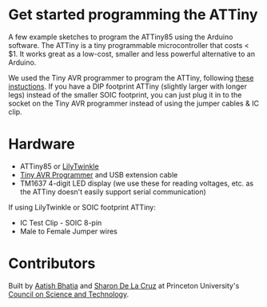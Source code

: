 # Get started programming the ATTiny

A few example sketches to program the ATTiny85 using the Arduino software. The ATTiny is a tiny programmable microcontroller that costs < $1. It works great as a low-cost, smaller and less powerful alternative to an Arduino.

We used the Tiny AVR programmer to program the ATTiny, following [these instuctions](https://learn.sparkfun.com/tutorials/re-programming-the-lilytiny--lilytwinkle). If you have a DIP footprint ATTiny (slightly larger with longer legs) instead of the smaller SOIC footprint, you can just plug it in to the socket on the Tiny AVR programmer instead of using the jumper cables & IC clip.

# Hardware

- ATTiny85 or [LilyTwinkle](https://www.sparkfun.com/products/11364)
- [Tiny AVR Programmer](https://www.sparkfun.com/products/11801) and USB extension cable
- TM1637 4-digit LED display (we use these for reading voltages, etc. as the ATTiny doesn't easily support serial communication)

If using LilyTwinkle or SOIC footprint ATTiny:
- IC Test Clip - SOIC 8-pin
- Male to Female Jumper wires

# Contributors
Built by [Aatish Bhatia](https://github.com/aatishb) and [Sharon De La Cruz](https://github.com/unoseistres) at Princeton University's [Council on Science and Technology](http://cst.princeton.edu).
